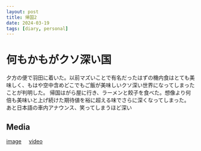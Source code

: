 ```yaml
---
layout: post
title: 帰国2
date: 2024-03-19
tags: [diary, personal]
---
```


# 何もかもがクソ深い国
夕方の便で羽田に着いた。以前マズいことで有名だったはずの機内食はとても美味しく、もはや空中含めどこでもご飯が美味しいクソ深い世界になってしまったことが判明した。
帰国はがら屋に行き、ラーメンと餃子を食べた。想像より何倍も美味いと上げ続けた期待値を裕に超える味でさらに深くなってしまった。
あと日本語の車内アナウンス、笑ってしまうほど深い

## Media

<div style="display: flex; flex-wrap: wrap; gap: 10px;"><a href="https://photos.google.com/lr/album/ADVFWbeu50_RulrcDCXNkLO7stKdAmGPiTSKxC2SEjvKGApt6yaiPn8XlJzaDA_ITvCp1dr_Hyyw/photo/ADVFWbdOduUQYlBz5LgBJW2T0CI49dRcB-xE3RhLtqFM06TIvV0zGir7zxqLnbDROC7MuZjtrvYWgKsTnybg7FtUNuCsP8oreQ">image</a><br> <a href="https://photos.google.com/lr/album/ADVFWbeu50_RulrcDCXNkLO7stKdAmGPiTSKxC2SEjvKGApt6yaiPn8XlJzaDA_ITvCp1dr_Hyyw/photo/ADVFWbdorSon0tz-srjs_2zS9cvpj3e1h9u4pse0HZ-KvnYD670LGwkFTF0DnuSetBORwTcvemTIDdpPIxmJjOyaGssAbAtRVA">video</a><br></div>
